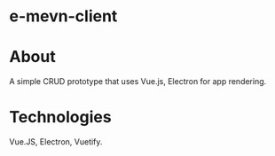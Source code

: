# e-mevn-client

# About
A simple CRUD prototype that uses Vue.js, Electron for app rendering.

# Technologies
Vue.JS, Electron, Vuetify.
